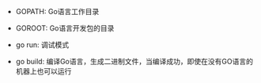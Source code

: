 - GOPATH: Go语言工作目录

- GOROOT: Go语言开发包的目录

- go run: 调试模式

- go build: 编译Go语言，生成二进制文件，当编译成功，即使在没有GO语言的机器上也可以运行